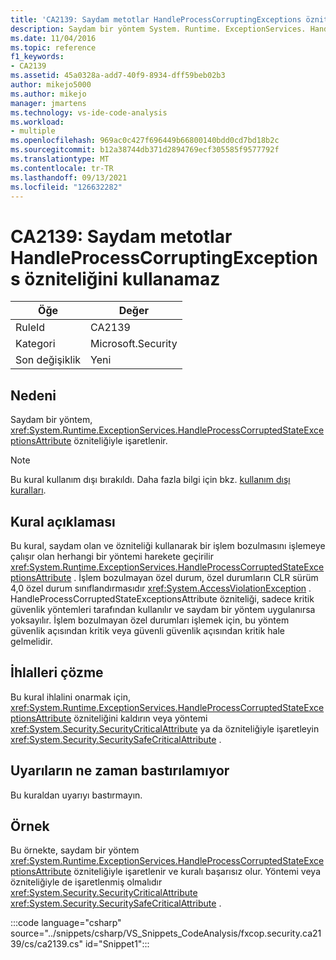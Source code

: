 ```yaml
---
title: 'CA2139: Saydam metotlar HandleProcessCorruptingExceptions özniteliğini kullanamaz'
description: Saydam bir yöntem System. Runtime. ExceptionServices. HandleProcessCorruptedStateExceptionsAttribute özniteliğiyle işaretlenir.
ms.date: 11/04/2016
ms.topic: reference
f1_keywords:
- CA2139
ms.assetid: 45a0328a-add7-40f9-8934-dff59beb02b3
author: mikejo5000
ms.author: mikejo
manager: jmartens
ms.technology: vs-ide-code-analysis
ms.workload:
- multiple
ms.openlocfilehash: 969ac0c427f696449b66800140bdd0cd7bd18b2c
ms.sourcegitcommit: b12a38744db371d2894769ecf305585f9577792f
ms.translationtype: MT
ms.contentlocale: tr-TR
ms.lasthandoff: 09/13/2021
ms.locfileid: "126632282"
---
```

# <a name="ca2139-transparent-methods-may-not-use-the-handleprocesscorruptingexceptions-attribute"></a>CA2139: Saydam metotlar HandleProcessCorruptingExceptions özniteliğini kullanamaz

|Öğe|Değer|
|-|-|
|RuleId|CA2139|
|Kategori|Microsoft.Security|
|Son değişiklik|Yeni|

## <a name="cause"></a>Nedeni
Saydam bir yöntem, <xref:System.Runtime.ExceptionServices.HandleProcessCorruptedStateExceptionsAttribute> özniteliğiyle işaretlenir.

> [!NOTE]
> Bu kural kullanım dışı bırakıldı. Daha fazla bilgi için bkz. [kullanım dışı kuralları](fxcop-unported-deprecated-rules.md).

## <a name="rule-description"></a>Kural açıklaması
Bu kural, saydam olan ve özniteliği kullanarak bir işlem bozulmasını işlemeye çalışır olan herhangi bir yöntemi harekete geçirilir <xref:System.Runtime.ExceptionServices.HandleProcessCorruptedStateExceptionsAttribute> . İşlem bozulmayan özel durum, özel durumların CLR sürüm 4,0 özel durum sınıflandırmasıdır <xref:System.AccessViolationException> . HandleProcessCorruptedStateExceptionsAttribute özniteliği, sadece kritik güvenlik yöntemleri tarafından kullanılır ve saydam bir yöntem uygulanırsa yoksayılır. İşlem bozulmayan özel durumları işlemek için, bu yöntem güvenlik açısından kritik veya güvenli güvenlik açısından kritik hale gelmelidir.

## <a name="how-to-fix-violations"></a>İhlalleri çözme
Bu kural ihlalini onarmak için, <xref:System.Runtime.ExceptionServices.HandleProcessCorruptedStateExceptionsAttribute> özniteliğini kaldırın veya yöntemi <xref:System.Security.SecurityCriticalAttribute> ya da özniteliğiyle işaretleyin <xref:System.Security.SecuritySafeCriticalAttribute> .

## <a name="when-to-suppress-warnings"></a>Uyarıların ne zaman bastırılamıyor
Bu kuraldan uyarıyı bastırmayın.

## <a name="example"></a>Örnek
Bu örnekte, saydam bir yöntem <xref:System.Runtime.ExceptionServices.HandleProcessCorruptedStateExceptionsAttribute> özniteliğiyle işaretlenir ve kuralı başarısız olur. Yöntemi veya özniteliğiyle de işaretlenmiş olmalıdır <xref:System.Security.SecurityCriticalAttribute> <xref:System.Security.SecuritySafeCriticalAttribute> .

:::code language="csharp" source="../snippets/csharp/VS_Snippets_CodeAnalysis/fxcop.security.ca2139/cs/ca2139.cs" id="Snippet1":::
